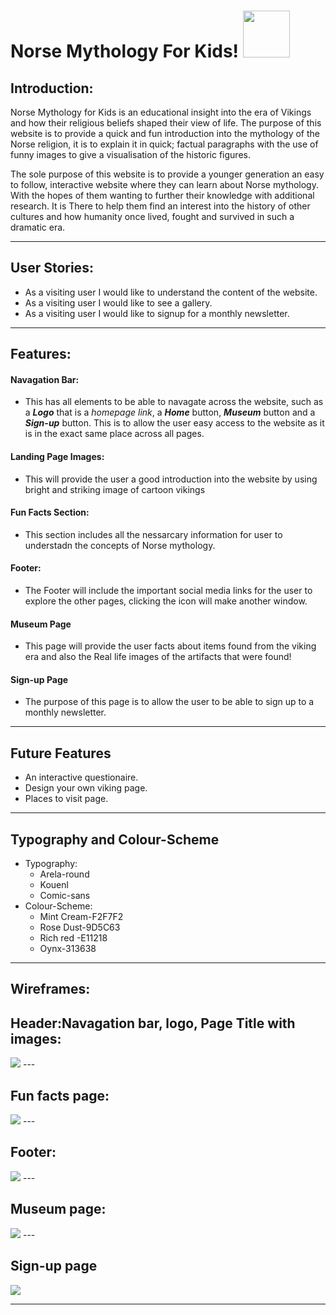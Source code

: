 # **Norse Mythology For Kids!** <img src="assets/images/Thors-hammer-logo.png" width=75 height=75>

## **Introduction:**

Norse Mythology for Kids is an educational insight into the era of Vikings and how their religious beliefs shaped their view of life. The purpose of this website is to provide a quick and fun introduction into the mythology of the Norse religion, it is to explain it in quick; factual paragraphs with the use of funny images to give a visualisation of the historic figures.

The sole purpose of this website is to provide a younger generation an easy to follow, interactive website where they can learn about Norse mythology. With the hopes of them wanting to further their knowledge with additional research. It is There to help 
them find an interest into the history of other cultures and how humanity once lived, fought and survived in such a dramatic era.

---

## **User Stories:**

* As a visiting user I would like to understand the content of the website.
* As a visiting user I would like to see a gallery.
* As a visiting user I would like to signup for a monthly newsletter.

---

## **Features:**

 ####  **Navagation Bar:**
   * This has all elements to be able to navagate across the website, such as a _**Logo**_ that is a *homepage link*, a _**Home**_ button, _**Museum**_ button and a _**Sign-up**_ button. This is to allow the user easy access to the website as it is in the exact same place across all pages.

 #### **Landing Page Images:**
 * This will provide the user a good introduction into the website by using bright and striking image of cartoon vikings
 
 #### **Fun Facts Section:** 
 * This section includes all the nessarcary information for user to understadn the concepts of Norse mythology.

 #### **Footer:**
 * The Footer will include the important social media links for the user to explore the other pages, clicking  the icon will make another window.

 #### **Museum Page**
 * This page will provide the user facts about items found from the viking era and also the Real life images of the artifacts that were found!

 #### **Sign-up Page**
 * The purpose of this page is to allow the user to be able to sign up to a monthly newsletter.

 ---

 ## **Future Features**
 * An interactive questionaire.
 * Design your own viking page.
 * Places to visit page.

 ---

## **Typography and Colour-Scheme**
* Typography:
  * Arela-round
  * Kouenl
  * Comic-sans
* Colour-Scheme:
  * Mint Cream-F2F7F2
  * Rose Dust-9D5C63
  * Rich red -E11218
  * Oynx-313638

---

## **Wireframes:**
**Header:Navagation bar, logo, Page Title with images:**
---
<img src="assets/images/Wireframe-header.png">
---

**Fun facts page:** 
---
<img src="assets/images/Wireframe-fun-facts-page.png"> 
---

**Footer:**
---
<img src="assets/images/Wireframe-footer.png"> 
---

**Museum page:**
---
<img src="assets/images/Wireframe-museum-page.png"> 
---

**Sign-up page**
---
<img src="assets/images/Wireframe-sign-up-page.png"> 


--- 

